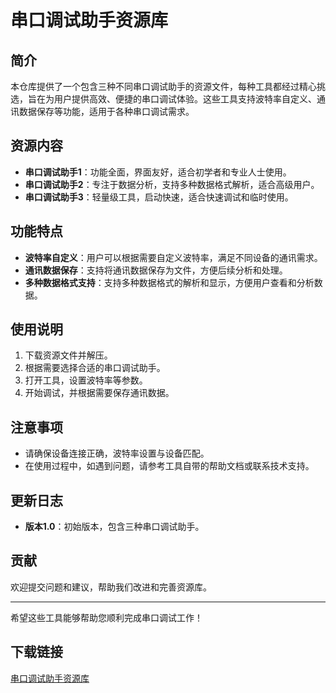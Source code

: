 # 串口调试助手资源库

## 简介
本仓库提供了一个包含三种不同串口调试助手的资源文件，每种工具都经过精心挑选，旨在为用户提供高效、便捷的串口调试体验。这些工具支持波特率自定义、通讯数据保存等功能，适用于各种串口调试需求。

## 资源内容
- **串口调试助手1**：功能全面，界面友好，适合初学者和专业人士使用。
- **串口调试助手2**：专注于数据分析，支持多种数据格式解析，适合高级用户。
- **串口调试助手3**：轻量级工具，启动快速，适合快速调试和临时使用。

## 功能特点
- **波特率自定义**：用户可以根据需要自定义波特率，满足不同设备的通讯需求。
- **通讯数据保存**：支持将通讯数据保存为文件，方便后续分析和处理。
- **多种数据格式支持**：支持多种数据格式的解析和显示，方便用户查看和分析数据。

## 使用说明
1. 下载资源文件并解压。
2. 根据需要选择合适的串口调试助手。
3. 打开工具，设置波特率等参数。
4. 开始调试，并根据需要保存通讯数据。

## 注意事项
- 请确保设备连接正确，波特率设置与设备匹配。
- 在使用过程中，如遇到问题，请参考工具自带的帮助文档或联系技术支持。

## 更新日志
- **版本1.0**：初始版本，包含三种串口调试助手。

## 贡献
欢迎提交问题和建议，帮助我们改进和完善资源库。

---

希望这些工具能够帮助您顺利完成串口调试工作！

## 下载链接

[串口调试助手资源库](https://pan.quark.cn/s/fb207f65afd9)